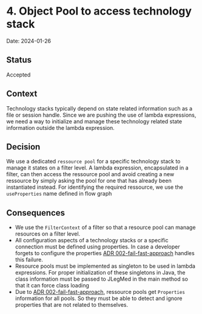 # 4. Object Pool to access technology stack 

Date: 2024-01-26

## Status

Accepted

## Context
Technology stacks typically depend on state related information such as a file or session handle.
Since we are pushing the use of lambda expressions, we need a way to initialize and
manage these technology related state information outside the lambda expression.  

## Decision

We use a dedicated `ressource pool` for a specific technology stack to manage it states on a filter level.
A lambda expression, encapsulated in a filter, can then access the ressource pool
and avoid creating a new ressource by simply asking the pool for one that has already been instantiated instead.
For identifying the required ressource, 
we use the `useProperties` name defined in flow graph

## Consequences
* We use the `FilterContext` of a filter so that a resource pool can manage resources on a filter level. 
* All configuration aspects of a technology stacks or a specific connection must be defined using properties. In case a developer forgets to configure the properties [ADR 002-fail-fast-approach](002-fail-fast-approach.md) handles this failure. 
* Resource pools must be implemented as singleton to be used in lambda expressions. For proper initialization of these singletons in Java, the class information must be passed to JLegMed in the main method so that it can force class loading   
* Due to [ADR 002-fail-fast-approach](002-fail-fast-approach.md), ressource pools get `Properties` information for all pools. So they must be able to detect and ignore properties that are not related to themselves.        
